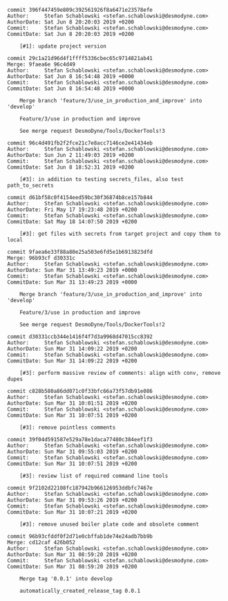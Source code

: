     commit 396f447459e809c392561926f8a6471e23578efe
    Author:     Stefan Schablowski <stefan.schablowski@desmodyne.com>
    AuthorDate: Sat Jun 8 20:20:03 2019 +0200
    Commit:     Stefan Schablowski <stefan.schablowski@desmodyne.com>
    CommitDate: Sat Jun 8 20:20:03 2019 +0200
    
        [#1]: update project version
    
    commit 29c1a21d96d4f1ffff5336cbec65c9714821ab41
    Merge: 9faea6e 96c4d49
    Author:     Stefan Schablowski <stefan.schablowski@desmodyne.com>
    AuthorDate: Sat Jun 8 16:54:48 2019 +0000
    Commit:     Stefan Schablowski <stefan.schablowski@desmodyne.com>
    CommitDate: Sat Jun 8 16:54:48 2019 +0000
    
        Merge branch 'feature/3/use_in_production_and_improve' into 'develop'
        
        Feature/3/use in production and improve
        
        See merge request DesmoDyne/Tools/DockerTools!3
    
    commit 96c4d491fb2f2fce21c7e8acc7146ce2e41434eb
    Author:     Stefan Schablowski <stefan.schablowski@desmodyne.com>
    AuthorDate: Sun Jun 2 11:49:03 2019 +0200
    Commit:     Stefan Schablowski <stefan.schablowski@desmodyne.com>
    CommitDate: Sat Jun 8 18:52:31 2019 +0200
    
        [#3]: in addition to testing secrets_files, also test path_to_secrets
    
    commit d61bf58c0f4154eed59bc30f36874b8ce157b844
    Author:     Stefan Schablowski <stefan.schablowski@desmodyne.com>
    AuthorDate: Fri May 17 19:23:48 2019 +0200
    Commit:     Stefan Schablowski <stefan.schablowski@desmodyne.com>
    CommitDate: Sat May 18 14:07:50 2019 +0200
    
        [#3]: get files with secrets from target project and copy them to local
    
    commit 9faea6e33f88a80e25a503e6fd5e1b6913823dfd
    Merge: 96b93cf d30331c
    Author:     Stefan Schablowski <stefan.schablowski@desmodyne.com>
    AuthorDate: Sun Mar 31 13:49:23 2019 +0000
    Commit:     Stefan Schablowski <stefan.schablowski@desmodyne.com>
    CommitDate: Sun Mar 31 13:49:23 2019 +0000
    
        Merge branch 'feature/3/use_in_production_and_improve' into 'develop'
        
        Feature/3/use in production and improve
        
        See merge request DesmoDyne/Tools/DockerTools!2
    
    commit d30331ccb344e1416f4f7d3a9968d47015cc8392
    Author:     Stefan Schablowski <stefan.schablowski@desmodyne.com>
    AuthorDate: Sun Mar 31 14:09:22 2019 +0200
    Commit:     Stefan Schablowski <stefan.schablowski@desmodyne.com>
    CommitDate: Sun Mar 31 14:09:22 2019 +0200
    
        [#3]: perform massive review of comments: align with conv, remove dupes
    
    commit c828b580a86dd071c0f33bfc66a73f57db91e086
    Author:     Stefan Schablowski <stefan.schablowski@desmodyne.com>
    AuthorDate: Sun Mar 31 10:01:51 2019 +0200
    Commit:     Stefan Schablowski <stefan.schablowski@desmodyne.com>
    CommitDate: Sun Mar 31 10:07:51 2019 +0200
    
        [#3]: remove pointless comments
    
    commit 39f04d591587e529a78e1daca77480c384eef1f3
    Author:     Stefan Schablowski <stefan.schablowski@desmodyne.com>
    AuthorDate: Sun Mar 31 09:55:03 2019 +0200
    Commit:     Stefan Schablowski <stefan.schablowski@desmodyne.com>
    CommitDate: Sun Mar 31 10:07:51 2019 +0200
    
        [#3]: review list of required command line tools
    
    commit 9f2102d22108fc187942b966126953ddbfc7467e
    Author:     Stefan Schablowski <stefan.schablowski@desmodyne.com>
    AuthorDate: Sun Mar 31 09:53:26 2019 +0200
    Commit:     Stefan Schablowski <stefan.schablowski@desmodyne.com>
    CommitDate: Sun Mar 31 10:07:21 2019 +0200
    
        [#3]: remove unused boiler plate code and obsolete comment
    
    commit 96b93cfddf0f2d71e0cbffab1de74e24adb7bb9b
    Merge: cd12caf 426b052
    Author:     Stefan Schablowski <stefan.schablowski@desmodyne.com>
    AuthorDate: Sun Mar 31 08:59:20 2019 +0200
    Commit:     Stefan Schablowski <stefan.schablowski@desmodyne.com>
    CommitDate: Sun Mar 31 08:59:20 2019 +0200
    
        Merge tag '0.0.1' into develop
        
        automatically_created_release_tag 0.0.1
    
